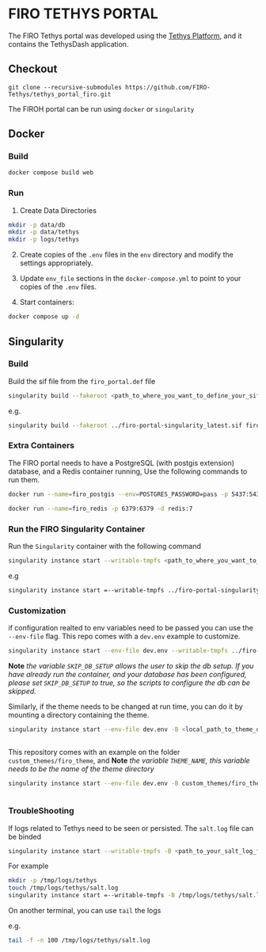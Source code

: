 # FIRO TETHYS PORTAL

The FIRO Tethys portal was developed using the [Tethys Platform](https://www.tethysplatform.org/), and it contains the TethysDash application.

## Checkout

```
git clone --recursive-submodules https://github.com/FIRO-Tethys/tethys_portal_firo.git
```

The FIROH portal can be run using `docker` or `singularity`

## Docker

### Build

```bash
docker compose build web
```

### Run

1. Create Data Directories

```bash
mkdir -p data/db
mkdir -p data/tethys
mkdir -p logs/tethys
```

2. Create copies of the `.env` files in the `env` directory and modify the settings appropriately.

3. Update `env_file` sections in the `docker-compose.yml` to point to your copies of the `.env` files.

4. Start containers:

```bash
docker compose up -d
```

## Singularity

### Build

Build the sif file from the `firo_portal.def` file 


```bash
singularity build --fakeroot <path_to_where_you_want_to_define_your_sif_file> firo_portal.def
```

e.g.

```bash
singularity build --fakeroot ../firo-portal-singularity_latest.sif firo_portal.def
```

### Extra Containers

The FIRO portal needs to have a PostgreSQL (with postgis extension) database, and a Redis container running, Use the following commands to run them.

```bash
docker run --name=firo_postgis --env=POSTGRES_PASSWORD=pass -p 5437:5432 -d postgis/postgis:12-2.5
```
```bash
docker run --name=firo_redis -p 6379:6379 -d redis:7
```

### Run the FIRO Singularity Container

Run the `Singularity` container with the following command

```bash
singularity instance start --writable-tmpfs <path_to_where_you_want_to_define_your_sif_file> <container_name>
```

e.g
```bash
singularity instance start =--writable-tmpfs ../firo-portal-singularity_latest.sif firo_portal
```

### Customization

if configuration realted to env variables need to be passed you can use the `--env-file` flag. This repo comes with a `dev.env` example to customize.

```bash
singularity instance start --env-file dev.env --writable-tmpfs ../firo-portal-singularity_latest.sif firo_portal
```

**Note** *the variable `SKIP_DB_SETUP` allows the user to skip the db setup. If you have already run the container, and your database has been configured, please set `SKIP_DB_SETUP` to true, so the scripts to configure the db can be skipped.*

Similarly, if the theme needs to be changed at run time, you can do it by mounting a directory containing the theme.

```bash
singularity instance start --env-file dev.env -B <local_path_to_theme_directory>:/usr/lib/tethys/<name_of_theme_directory> --writable-tmpfs ../firo-portal-singularity_latest.sif firo_portal
 
```

This repository comes with an example on the folder `custom_themes/firo_theme`, and **Note** *the variable `THEME_NAME`, this variable needs to be the name of the theme directory*

```bash
singularity instance start --env-file dev.env -B custom_themes/firo_theme:/usr/lib/tethys/firo_theme --writable-tmpfs ../firo-portal-singularity_latest.sif firo_portal
 
```


### TroubleShooting

If logs related to Tethys need to be seen or persisted. The `salt.log` file can be binded

```bash
singularity instance start --writable-tmpfs -B <path_to_your_salt_log_file>:/var/log/tethys/salt.log <path_to_where_you_want_to_define_your_sif_file> <container_name>
```

For example

```bash
mkdir -p /tmp/logs/tethys
touch /tmp/logs/tethys/salt.log
singularity instance start =--writable-tmpfs -B /tmp/logs/tethys/salt.log:/var/log/tethys/salt.log ../firo-portal-singularity_latest.sif firo_portal
```

On another terminal, you can use `tail` the logs

e.g.

```bash
tail -f -n 100 /tmp/logs/tethys/salt.log
```

